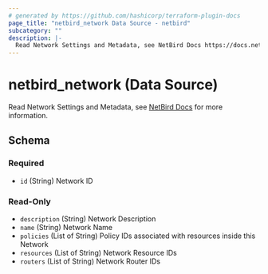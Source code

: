 ```yaml
---
# generated by https://github.com/hashicorp/terraform-plugin-docs
page_title: "netbird_network Data Source - netbird"
subcategory: ""
description: |-
  Read Network Settings and Metadata, see NetBird Docs https://docs.netbird.io/how-to/networks for more information.
---
```


# netbird_network (Data Source)

Read Network Settings and Metadata, see [NetBird Docs](https://docs.netbird.io/how-to/networks) for more information.



<!-- schema generated by tfplugindocs -->
## Schema

### Required

- `id` (String) Network ID

### Read-Only

- `description` (String) Network Description
- `name` (String) Network Name
- `policies` (List of String) Policy IDs associated with resources inside this Network
- `resources` (List of String) Network Resource IDs
- `routers` (List of String) Network Router IDs
